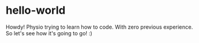 # hello-world

Howdy! Physio trying to learn how to code.
With zero previous experience. 
So let's see how it's going to go! :)
